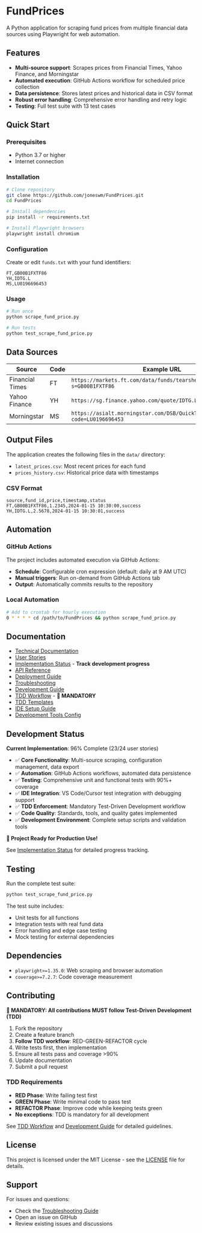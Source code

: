 # FundPrices

A Python application for scraping fund prices from multiple financial data sources using Playwright for web automation.

## Features

- **Multi-source support**: Scrapes prices from Financial Times, Yahoo Finance, and Morningstar
- **Automated execution**: GitHub Actions workflow for scheduled price collection
- **Data persistence**: Stores latest prices and historical data in CSV format
- **Robust error handling**: Comprehensive error handling and retry logic
- **Testing**: Full test suite with 13 test cases

## Quick Start

### Prerequisites
- Python 3.7 or higher
- Internet connection

### Installation
```bash
# Clone repository
git clone https://github.com/joneswm/FundPrices.git
cd FundPrices

# Install dependencies
pip install -r requirements.txt

# Install Playwright browsers
playwright install chromium
```

### Configuration
Create or edit `funds.txt` with your fund identifiers:
```
FT,GB00B1FXTF86
YH,IDTG.L
MS,LU0196696453
```

### Usage
```bash
# Run once
python scrape_fund_price.py

# Run tests
python test_scrape_fund_price.py
```

## Data Sources

| Source | Code | Example URL | Selector |
|--------|------|-------------|----------|
| Financial Times | FT | `https://markets.ft.com/data/funds/tearsheet/summary?s=GB00B1FXTF86` | `.mod-ui-data-list__value` |
| Yahoo Finance | YH | `https://sg.finance.yahoo.com/quote/IDTG.L/` | `span[data-testid="qsp-price"]` |
| Morningstar | MS | `https://asialt.morningstar.com/DSB/QuickTake/overview.aspx?code=LU0196696453` | `#mainContent_quicktakeContent_fvOverview_lblNAV` |

## Output Files

The application creates the following files in the `data/` directory:

- `latest_prices.csv`: Most recent prices for each fund
- `prices_history.csv`: Historical price data with timestamps

### CSV Format
```csv
source,fund_id,price,timestamp,status
FT,GB00B1FXTF86,1.2345,2024-01-15 10:30:00,success
YH,IDTG.L,2.5678,2024-01-15 10:30:01,success
```

## Automation

### GitHub Actions
The project includes automated execution via GitHub Actions:

- **Schedule**: Configurable cron expression (default: daily at 9 AM UTC)
- **Manual triggers**: Run on-demand from GitHub Actions tab
- **Output**: Automatically commits results to the repository

### Local Automation
```bash
# Add to crontab for hourly execution
0 * * * * cd /path/to/FundPrices && python scrape_fund_price.py
```

## Documentation

- [Technical Documentation](docs/technical_documentation/README.md)
- [User Stories](docs/user_stories/README.md)
- [Implementation Status](docs/user_stories/implementation_status.md) - **Track development progress**
- [API Reference](docs/technical_documentation/api_reference.md)
- [Deployment Guide](docs/technical_documentation/deployment.md)
- [Troubleshooting](docs/technical_documentation/troubleshooting.md)
- [Development Guide](docs/technical_documentation/development_guide.md)
- [TDD Workflow](docs/technical_documentation/tdd_workflow.md) - **🚨 MANDATORY**
- [TDD Templates](docs/technical_documentation/tdd_templates.md)
- [IDE Setup Guide](docs/technical_documentation/ide_setup.md)
- [Development Tools Config](docs/technical_documentation/dev_tools_config.md)

## Development Status

**Current Implementation**: 96% Complete (23/24 user stories)

- ✅ **Core Functionality**: Multi-source scraping, configuration management, data export
- ✅ **Automation**: GitHub Actions workflows, automated data persistence
- ✅ **Testing**: Comprehensive unit and functional tests with 90%+ coverage
- ✅ **IDE Integration**: VS Code/Cursor test integration with debugging support
- ✅ **TDD Enforcement**: Mandatory Test-Driven Development workflow
- ✅ **Code Quality**: Standards, tools, and quality gates implemented
- ✅ **Development Environment**: Complete setup scripts and validation tools

**🎉 Project Ready for Production Use!**

See [Implementation Status](docs/user_stories/implementation_status.md) for detailed progress tracking.

## Testing

Run the complete test suite:
```bash
python test_scrape_fund_price.py
```

The test suite includes:
- Unit tests for all functions
- Integration tests with real fund data
- Error handling and edge case testing
- Mock testing for external dependencies

## Dependencies

- `playwright>=1.35.0`: Web scraping and browser automation
- `coverage>=7.2.7`: Code coverage measurement

## Contributing

**🚨 MANDATORY: All contributions MUST follow Test-Driven Development (TDD)**

1. Fork the repository
2. Create a feature branch
3. **Follow TDD workflow**: RED-GREEN-REFACTOR cycle
4. Write tests first, then implementation
5. Ensure all tests pass and coverage >90%
6. Update documentation
7. Submit a pull request

### TDD Requirements
- **RED Phase**: Write failing test first
- **GREEN Phase**: Write minimal code to pass test
- **REFACTOR Phase**: Improve code while keeping tests green
- **No exceptions**: TDD is mandatory for all development

See [TDD Workflow](docs/technical_documentation/tdd_workflow.md) and [Development Guide](docs/technical_documentation/development_guide.md) for detailed guidelines.

## License

This project is licensed under the MIT License - see the [LICENSE](LICENSE) file for details.

## Support

For issues and questions:
- Check the [Troubleshooting Guide](docs/technical_documentation/troubleshooting.md)
- Open an issue on GitHub
- Review existing issues and discussions